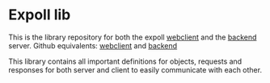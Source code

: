 # Expoll lib

This is the library repository for both the expoll [webclient](https://git.mt32.net/universum/expoll_client) and the [backend](https://git.mt32.net/universum/expoll_server) server.
Github equivalents: [webclient](https://github.com/Universumgames/expoll_client) and [backend](https://github.com/Universumgames/expoll_server)

This library contains all important definitions for objects, requests and responses for both server and client to easily communicate with each other.
